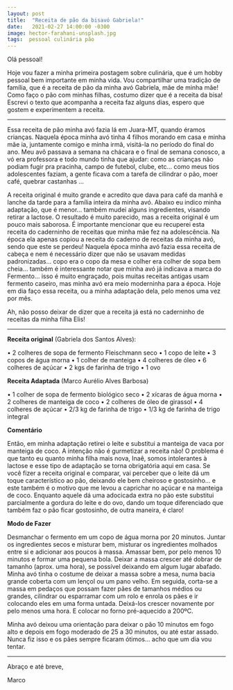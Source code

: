 ```yaml
---
layout: post
title:  "Receita de pão da bisavó Gabriela!"
date:   2021-02-27 14:00:00 -0300
image: hector-farahani-unsplash.jpg
tags:  pessoal culinária pão
---
```

Olá pessoal!

Hoje vou fazer a minha primeira postagem sobre culinária, que é um hobby pessoal bem importante em minha vida. 
Vou compartilhar uma tradição de família, que é a receita de pão da minha avó Gabriela, mãe de minha mãe! Como faço o pão com minhas filhas, 
costumo dizer que é a receita da bisa! Escrevi o texto que acompanha a receita faz alguns dias, espero que gostem e 
experimentem a receita.

***

Essa receita de pão minha avó fazia lá em Juara-MT, quando éramos crianças. Naquela época minha avó tinha 4 filhos morando em casa e minha mãe ia, juntamente comigo e minha irmã, visitá-la no período do final do ano. Meu avô passava a semana na chácara e o final de semana conosco, a vó era professora e todo mundo tinha que ajudar: como as crianças não podiam fugir pra pracinha, campo de futebol, clube, etc… como meus tios adolescentes faziam, a gente ficava com a tarefa de cilindrar o pão, moer café, quebrar castanhas …

A receita original é muito grande e acredito que dava para café da manhã e lanche da tarde para a família inteira da minha avó. Abaixo eu indico minha adaptação, que é menor… também mudei alguns ingredientes, visando retirar a lactose. O resultado é muito parecido, mas a receita original é um pouco mais saborosa.
É importante mencionar que eu recuperei esta receita do caderninho de receitas que minha mãe fez na adolescência. Na época ela apenas copiou a receita do caderno de receitas da minha avó, sendo que este se perdeu! Naquela época minha avó fazia essa receita de cabeça e nem é necessário dizer que não se usavam medidas padronizadas… copo era o copo da mesa e colher era colher de sopa bem cheia… também é interessante notar que minha avó já indicava a marca do Fermento… isso é muito engraçado, pois muitas receitas antigas usam fermento caseiro, mas minha avó era meio moderninha para a época.
Hoje em dia faço essa receita, ou a minha adaptação dela, pelo menos uma vez por mês. 

Ah, não posso deixar de dizer que a receita já está no caderninho de receitas da minha filha Elis!

***

**Receita original** (Gabriela dos Santos Alves):

• 2 colheres de sopa de fermento Fleischmann seco
• 1 copo de leite
• 3 copos de água morna
• 1 colher de manteiga 
• 4 colheres de óleo 
• 6 colheres de açúcar 
• 2 kgs de farinha de trigo 
• 1 ovo

**Receita Adaptada** (Marco Aurélio Alves Barbosa)

• 1 colher de sopa de fermento biológico seco
• 2 xícaras de água morna
• 2 colheres de manteiga de coco
• 2 colheres de óleo de girassol
• 4 colheres de açúcar 
• 2/3 kg de farinha de trigo
• 1/3 kg de farinha de trigo integral

**Comentário**

Então, em minha adaptação retirei o leite e substitui a manteiga de vaca por manteiga de coco. A intenção não é gurmetizar a receita não! O problema é que tanto eu quanto minha filha mais nova, Inaê, somos intolerantes à lactose e esse tipo de adaptação se torna obrigatória aqui em casa. 
Se você fizer a receita original e comparar, vai perceber que o leite dá um toque característico ao pão, deixando ele bem cheiroso e gostosinho… e este também é o motivo que me levou a caprichar no açúcar e na manteiga de coco. Enquanto aquele dá uma adocicada extra no pão este substitui parcialmente a gordura do leite e do ovo, dando um toque diferenciado que também faz o pão ficar gostosinho, de outra maneira, é claro!

**Modo de Fazer**

Desmanchar o fermento em um copo de água morna por 20 minutos. Juntar os ingredientes secos e misturar bem, misturar os ingredientes molhados entre si e adicionar aos poucos à massa. Amassar bem, por pelo menos 10 minutos e formar uma pequena bola. Deixar a massa crescer até dobrar de tamanho (aprox. uma hora), se possível deixando em algum lugar abafado. Minha avó tinha o costume de deixar a massa sobre a mesa, numa bacia grande coberta com um lençol ou um pano velho. Em seguida, corta-se a massa em pedaços que possam fazer pães de tamanhos médios ou grandes, cilindrar ou esparramar com um rolo e enrola os pães e ir colocando eles em uma forma untada. Deixá-los crescer novamente por pelo menos uma hora. E colocar no forno pré-aquecido a 200ºC.

Minha avó deixou uma orientação para deixar o pão 10 minutos em fogo alto e depois em fogo moderado de 25 a 30 minutos, ou até estar assado. Nunca fiz isso e os pães sempre ficaram ótimos... acho que um dia vou tentar.



***

<!-- Desde que vi uma palestra da programadora [Letícia Portella](https://leportella.com/) no [Python Brasil 2020](https://2020.pythonbrasil.org.br/), vinha pensado em marcar presença no mundo virtual e por fim decidi que deveria dar um primeiro passo criando este blog!

Depois de pesquisar pela internet decidi utilizar um gerador de websites estáticos chamado [Jekyll][jekyll-website] e hospedar ele no GitHub Pages. Também comprei um domínio o [aureliobarbosa.com](https://aureliobarbosa.com) na plataforma [NameCheap](https://www.namecheap.com) e pretendo transferir o blog para lá, assim que ele estiver um pouco mais organizado e com algum conteúdo.

Tem sido um processo de aprendizagem! Estou fazendo tudo isso bem  passo a passo e pretendo documentar todo o processo aqui para auxiliar outras pessoas que estiverem trilhando um caminho parecido e que precisem de ajuda!
 -->
Abraço e até breve,

Marco

[jekyll-website]: https://jekyllrb.com/
